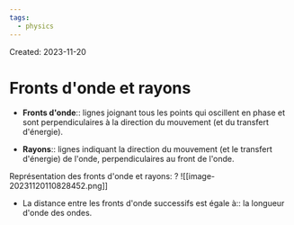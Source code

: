 ```yaml
---
tags:
  - physics
---
```

Created: 2023-11-20

# Fronts d'onde et rayons
- **Fronts d'onde**:: lignes joignant tous les points qui oscillent en phase et sont perpendiculaires à la direction du mouvement (et du transfert d'énergie).
<!--SR:!2023-12-25,8,150-->
- **Rayons**:: lignes indiquant la direction du mouvement (et le transfert d'énergie) de l'onde, perpendiculaires au front de l'onde.
<!--SR:!2023-12-22,9,164-->

Représentation des fronts d'onde et rayons:
?
![[image-20231120110828452.png]]
<!--SR:!2023-12-30,22,228-->

- La distance entre les fronts d'onde successifs est égale à:: la longueur d'onde des ondes.
<!--SR:!2023-12-22,16,208-->

